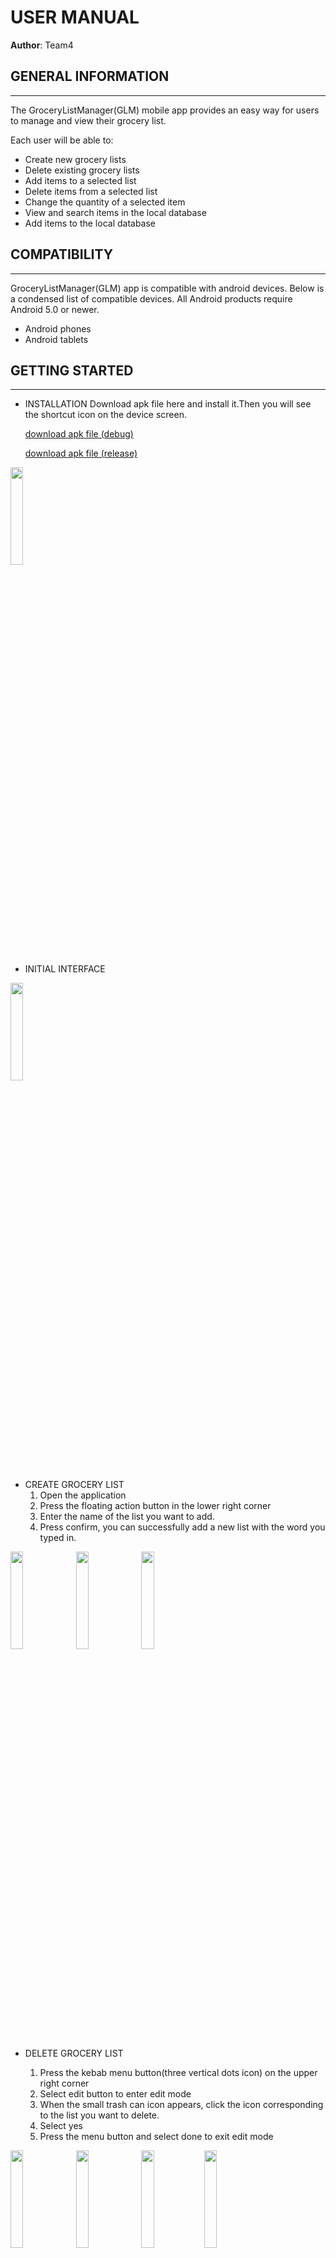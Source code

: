 # USER MANUAL

**Author**: Team4

## GENERAL INFORMATION

---

The GroceryListManager(GLM) mobile app provides an easy way for users to manage and view their grocery list.

Each user will be able to:

- Create new grocery lists
- Delete existing grocery lists
- Add items to a selected list
- Delete items from a selected list
- Change the quantity of a selected item
- View and search items in the local database
- Add items to the local database

## COMPATIBILITY

---

GroceryListManager(GLM) app is compatible with android devices. Below is a condensed list of compatible devices. All Android products require Android 5.0 or newer.

- Android phones
- Android tablets

## GETTING STARTED

---

- INSTALLATION
  Download apk file here and install it.Then you will see the shortcut icon on the device screen.

  [download apk file (debug)](../APK/debug/app-debug.apk)

  [download apk file (release)](../APK/release/app-release.apk)

<img src="./doc-images/UserManual-images/icon.png" width = 20% />

- INITIAL INTERFACE

<img src="./doc-images/UserManual-images/start.png" width = 20% />

- CREATE GROCERY LIST
  1. Open the application
  2. Press the floating action button in the lower right corner
  3. Enter the name of the list you want to add.
  4. Press confirm, you can successfully add a new list with the word you typed in.

<img src="./doc-images/UserManual-images/createlist1.png" width = 20% /> <img src="./doc-images/UserManual-images/createlist2.png" width = 20% />
<img src="./doc-images/UserManual-images/createlist3.png" width = 20% />

- DELETE GROCERY LIST

  1. Press the kebab menu button(three vertical dots icon) on the upper right corner
  2. Select edit button to enter edit mode
  3. When the small trash can icon appears, click the icon corresponding to the list you want to delete.
  4. Select yes
  5. Press the menu button and select done to exit edit mode

<img src="./doc-images/UserManual-images/deletelist1.png" width = 20% /> <img src="./doc-images/UserManual-images/deletelist2.png" width = 20% /> <img src="./doc-images/UserManual-images/deletelist3.png" width = 20% /><img src="./doc-images/UserManual-images/deletelist4.png" width = 20% /><img src="./doc-images/UserManual-images/deletelist5.png" width = 20% /><img src="./doc-images/UserManual-images/deletelist6.png" width = 20% /><img src="./doc-images/UserManual-images/deletelist7.png" width = 20% />

- MANAGE SELECTED GROCERY LIST

  - RENAME LIST

  1. Select the list you want to rename.
  2. Press the kebab menu button(three vertical dots icon) on the upper right corner.
  3. Open the more options menu.
  4. Select rename and type in a new name for this list.

    <img src="./doc-images/UserManual-images/moreoption.png" width = 20% /> 
    <img src="./doc-images/UserManual-images/renamelist1.png" width = 20% /> 
    <img src="./doc-images/UserManual-images/renamelist2.png" width = 20% />
    <img src="./doc-images/UserManual-images/renamelist3.png" width = 20% />

  - ADD ITEM

  1. Select the list you want to add items.
  2. Press the floating action button in the lower right corner.
  3. Find or search item, select it, set up the quantity you need, and press confirm.
  4. Return to the previous interface. You'll find the item is already there.

    <img src="./doc-images/UserManual-images/additem1.png" width = 20% />  
    <img src="./doc-images/UserManual-images/additem2.png" width = 20% />  
    <img src="./doc-images/UserManual-images/additem3.png" width = 20% />  
    <img src="./doc-images/UserManual-images/additem4.png" width = 20% />  
    <img src="./doc-images/UserManual-images/additem5.png" width = 20% />

  - SEARCH ITEM

  1. Select the list you want to add items.
  2. Press the floating action button in the lower right corner.
  3. Type in the keyword you want to search in the search bar and press search.
  4. You can search the item by Item name or Item type.

    <img src="./doc-images/UserManual-images/searchitem1.png" width = 20% />  
    <img src="./doc-images/UserManual-images/searchitem2.png" width = 20% />  
    <img src="./doc-images/UserManual-images/searchitem3.png" width = 20% /> 
    <img src="./doc-images/UserManual-images/searchitem4.png" width = 20% /> 
    <img src="./doc-images/UserManual-images/searchitem5.png" width = 20% /> 
   
   - CREATE ITEM

  1. Select the list you want to add items.
  2. Press the floating action button in the lower right corner.
  3. Try to find item in the search bar.
  4. If the item does not exist in the local database, it will pop up a dialog box for you to add a new item.
  5. Set up the item type and select the item again.
  6. Set up the quantity and press confirm.
  7. Return to the previous interface. You'll find the item is already there.

    <img src="./doc-images/UserManual-images/createitem1.png" width = 20% />  
    <img src="./doc-images/UserManual-images/createitem2.png" width = 20% /> 
    <img src="./doc-images/UserManual-images/createitem3.png" width = 20% />  
    <img src="./doc-images/UserManual-images/createitem4.png" width = 20% />  
    <img src="./doc-images/UserManual-images/createitem5.png" width = 20% />
    <img src="./doc-images/UserManual-images/createitem6.png" width = 20% />
    <img src="./doc-images/UserManual-images/createitem7.png" width = 20% />

  - DELETE ITEM

  1. Select list you want to delete an item
  2. Long press the item you want to delete and select yes in the pop-up dialog box.

    <img src="./doc-images/UserManual-images/deleteitem1.png" width = 20% />  
    <img src="./doc-images/UserManual-images/deleteitem2.png" width = 20% />  
    <img src="./doc-images/UserManual-images/deleteitem3.png" width = 20% />

  - SET ITEM QUANTITY

  1. Select the list you want to change item quantity
  2. Press the item you wish to modify
  3. Enter the quantity of the item you wish to change.
  4. Press confirm, you can successfully reset the quantity of the item you selected

    <img src="./doc-images/UserManual-images/setquantity1.png" width = 20% />  
    <img src="./doc-images/UserManual-images/setquantity2.png" width = 20% />  
    <img src="./doc-images/UserManual-images/setquantity3.png" width = 20% />  
    
    + CHECK ITEM
    1. Select the list you want to operate
    2. Press that little box marks your item as checked 
    3. Press that little box again to uncheck it
    4. You can press the kebab menu button(three vertical dots icon) on the upper right corner to check/uncheck all items at the same time  
    
    <img src="./doc-images/UserManual-images/checkitem.png" width = 20% />  
    <img src="./doc-images/UserManual-images/checkall1.png" width = 20% />  
    <img src="./doc-images/UserManual-images/checkall2.png" width = 20% />
    <img src="./doc-images/UserManual-images/checkall3.png" width = 20% />
